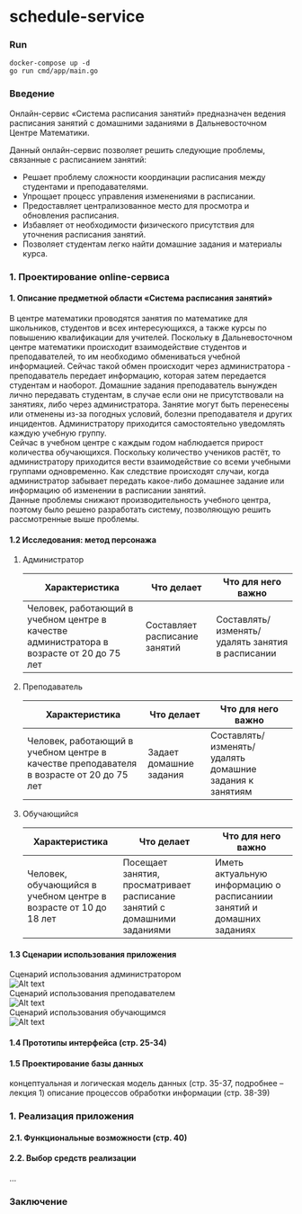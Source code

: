 # schedule-service

### Run
    docker-compose up -d   
    go run cmd/app/main.go

### Введение

 Онлайн-сервис «Система расписания занятий» предназначен ведения расписания занятий с домашними заданиями в Дальневосточном Центре Математики.  

 Данный онлайн-сервис позволяет решить следующие проблемы, связанные с расписанием занятий:  
 * Решает проблему сложности координации расписания между студентами и преподавателями.
 * Упрощает процесс управления изменениями в расписании.
 * Предоставляет централизованное место для просмотра и обновления расписания.
 * Избавляет от необходимости физического присутствия для уточнения расписания занятий.
 * Позволяет студентам легко найти домашние задания и материалы курса.  
  

### 1. Проектирование online-сервиса

 #### 1. Описание предметной области «Система расписания занятий»
 В центре математики проводятся занятия по математике для школьников, студентов и всех интересующихся, а также курсы по повышению квалификации для учителей.
 Поскольку в Дальневосточном центре математики происходит взаимодействие студентов и преподавателей, то им необходимо обмениваться учебной информацией. Сейчас такой обмен происходит через администратора - преподаватель передает информацию, которая затем передается студентам и наоборот. Домашние задания преподаватель вынужден лично передавать студентам, в случае если они не присутствовали на занятиях, либо через администратора.  Занятие могут быть перенесены или отменены из-за погодных условий, болезни преподавателя и других инцидентов. Администратору приходится самостоятельно уведомлять каждую учебную группу.  
 Сейчас в учебном центре с каждым годом наблюдается прирост количества обучающихся. 
 Поскольку количество учеников растёт, то администратору приходится вести взаимодействие со всеми учебными группами одновременно. Как следствие происходят случаи, когда администратор забывает передать какое-либо домашнее задание или информацию об изменении в расписании занятий.  
 Данные проблемы снижают производительность учебного центра, поэтому было решено разработать систему, позволяющую решить рассмотренные выше проблемы.

#### 1.2 Исследования: метод персонажа
 1. Администратор 

    | Характеристика                                                                            | Что делает                    | Что для него важно                               |
    | ----------------------------------------------------------------------------------------- | ----------------------------- | ------------------------------------------------ |
    | Человек, работающий в учебном центре в качестве администратора в возрасте от 20 до 75 лет | Составляет расписание занятий | Составлять/изменять/удалять занятия в расписании |
  
 2. Преподаватель  
   
    | Характеристика                                                                           | Что делает              | Что для него важно                                      |
    | ---------------------------------------------------------------------------------------- | ----------------------- | ------------------------------------------------------- |
    | Человек, работающий в учебном центре в качестве преподавателя в возрасте от 20 до 75 лет | Задает домашние задания | Составлять/изменять/удалять домашние задания к занятиям |

 3. Обучающийся  
   
    | Характеристика                                                   | Что делает                                                               | Что для него важно                                                    |
    | ---------------------------------------------------------------- | ------------------------------------------------------------------------ | --------------------------------------------------------------------- |
    | Человек, обучающийся в учебном центре в возрасте от 10 до 18 лет | Посещает занятия, просматривает расписание занятий с домашними заданиями | Иметь актуальную информацию о расписаниии занятий и домашних заданиях |


#### 1.3 Сценарии использования приложения

  Сценарий использования администратором  
  ![Alt text](assets/README/schedule-serviceScenary.drawio.png)  
  Сценарий использования преподавателем  
  ![Alt text](assets/README/schedule-serviceScenary-Page-2.drawio.png)  
  Сценарий использования обучающимся  
  ![Alt text](assets/README/schedule-serviceScenary-Page-3.drawio.png)  

#### 1.4 Прототипы интерфейса (стр. 25-34)

#### 1.5 Проектирование базы данных

концептуальная и логическая модель данных (стр. 35-37, подробнее – лекция 1)
описание процессов обработки информации (стр. 38-39)
### 1.    Реализация приложения

#### 2.1. Функциональные возможности (стр. 40)

#### 2.2. Выбор средств реализации

…

### Заключение